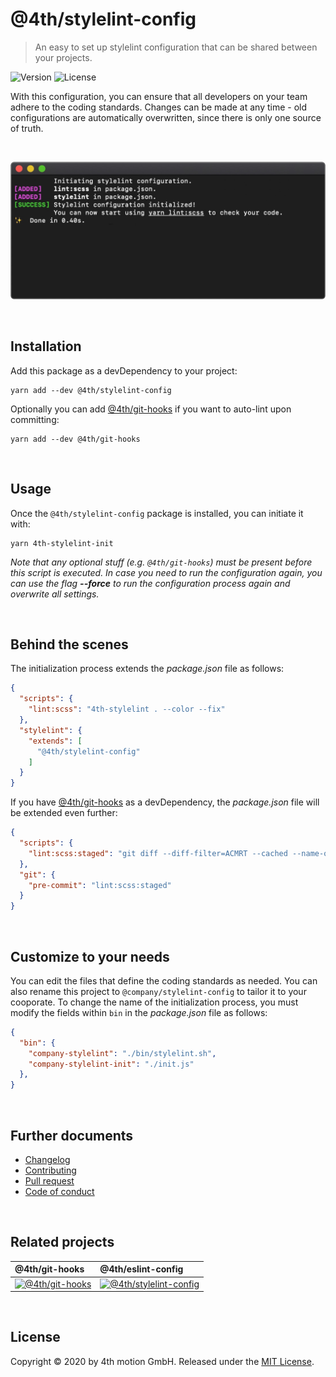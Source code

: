 # @4th/stylelint-config
> An easy to set up stylelint configuration that can be shared between your projects.

![Version][version-image]
![License][license-image]

With this configuration, you can ensure that all developers on your team adhere to the coding standards. Changes can be made at any time - old configurations are automatically overwritten, since there is only one source of truth.

<br>

![Terminal](docs/screenshot.jpg)

<br>

## Installation

Add this package as a devDependency to your project:

```
yarn add --dev @4th/stylelint-config
```

Optionally you can add [@4th/git-hooks][git-hooks] if you want to auto-lint upon committing:

```
yarn add --dev @4th/git-hooks
```

<br>

## Usage

Once the `@4th/stylelint-config` package is installed, you can initiate it with:

```
yarn 4th-stylelint-init
```

_Note that any optional stuff (e.g. `@4th/git-hooks`) must be present before this script is executed. In case you need to run the configuration again, you can use the flag **--force** to run the configuration process again and overwrite all settings._

<br>

## Behind the scenes

The initialization process extends the _package.json_ file as follows:

```json
{
  "scripts": {
    "lint:scss": "4th-stylelint . --color --fix"
  },
  "stylelint": {
    "extends": [
      "@4th/stylelint-config"
    ]
  }
}
```

If you have [@4th/git-hooks][git-hooks] as a devDependency, the _package.json_ file will be extended even further:

```json
{
  "scripts": {
    "lint:scss:staged": "git diff --diff-filter=ACMRT --cached --name-only '*.scss' | xargs 4th-stylelint"
  },
  "git": {
    "pre-commit": "lint:scss:staged"
  }
}
```

<br>

## Customize to your needs

You can edit the files that define the coding standards as needed. You can also rename this project to `@company/stylelint-config` to tailor it to your cooporate. To change the name of the initialization process, you must modify the fields within `bin` in the _package.json_ file as follows:

```json
{
  "bin": {
    "company-stylelint": "./bin/stylelint.sh",
    "company-stylelint-init": "./init.js"
  },
}
```

<br>

## Further documents
- [Changelog](/docs/changelog.md)
- [Contributing](/docs/contributing.md)
- [Pull request](/docs/pull_request.md)
- [Code of conduct](/docs/code_of_conduct.md)

<br>

## Related projects

@4th/git-hooks | @4th/eslint-config
:-------------------------|:-------------------------
[![@4th/git-hooks][git-hooks-image]][git-hooks] | [![@4th/stylelint-config][eslint-image]][eslint-config]

<br>

## License

Copyright © 2020 by 4th motion GmbH. Released under the [MIT License][license].

[version-image]: https://img.shields.io/github/package-json/v/4th-motion/eslint-config
[license-image]: https://img.shields.io/github/license/4th-motion/eslint-config
[git-hooks-image]: https://avatars1.githubusercontent.com/u/8463894?s=200&v=4
[eslint-image]: https://avatars3.githubusercontent.com/u/6019716?s=200&v=4
[git-hooks]: https://github.com/4th-motion/git-hooks
[eslint-config]: https://github.com/4th-motion/eslint-config
[.editorconfig]: .editorconfig
[.prettierrc.js]: .prettierrc.js
[license]: LICENSE.md